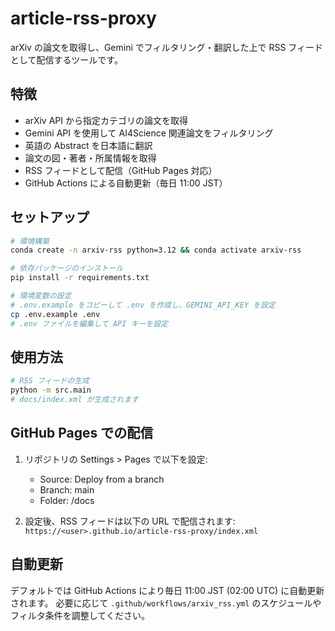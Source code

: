 # article-rss-proxy

arXiv の論文を取得し、Gemini でフィルタリング・翻訳した上で RSS フィードとして配信するツールです。

## 特徴

- arXiv API から指定カテゴリの論文を取得
- Gemini API を使用して AI4Science 関連論文をフィルタリング
- 英語の Abstract を日本語に翻訳
- 論文の図・著者・所属情報を取得
- RSS フィードとして配信（GitHub Pages 対応）
- GitHub Actions による自動更新（毎日 11:00 JST）

## セットアップ

```bash
# 環境構築
conda create -n arxiv-rss python=3.12 && conda activate arxiv-rss

# 依存パッケージのインストール
pip install -r requirements.txt

# 環境変数の設定
# .env.example をコピーして .env を作成し、GEMINI_API_KEY を設定
cp .env.example .env
# .env ファイルを編集して API キーを設定
```

## 使用方法

```bash
# RSS フィードの生成
python -m src.main
# docs/index.xml が生成されます
```

## GitHub Pages での配信

1. リポジトリの Settings > Pages で以下を設定:
   - Source: Deploy from a branch
   - Branch: main
   - Folder: /docs

2. 設定後、RSS フィードは以下の URL で配信されます:
   `https://<user>.github.io/article-rss-proxy/index.xml`

## 自動更新

デフォルトでは GitHub Actions により毎日 11:00 JST (02:00 UTC) に自動更新されます。
必要に応じて `.github/workflows/arxiv_rss.yml` のスケジュールやフィルタ条件を調整してください。
